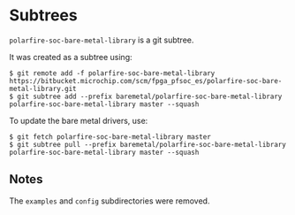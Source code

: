 # Subtrees

`polarfire-soc-bare-metal-library` is a git subtree.

It was created as a subtree using:

    $ git remote add -f polarfire-soc-bare-metal-library https://bitbucket.microchip.com/scm/fpga_pfsoc_es/polarfire-soc-bare-metal-library.git
    $ git subtree add --prefix baremetal/polarfire-soc-bare-metal-library polarfire-soc-bare-metal-library master --squash

To update the bare metal drivers, use:

    $ git fetch polarfire-soc-bare-metal-library master
    $ git subtree pull --prefix baremetal/polarfire-soc-bare-metal-library polarfire-soc-bare-metal-library master --squash

## Notes

The `examples` and `config` subdirectories were removed.
